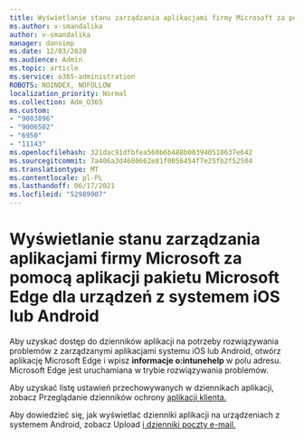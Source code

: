 ```yaml
---
title: Wyświetlanie stanu zarządzania aplikacjami firmy Microsoft za pomocą aplikacji pakietu Microsoft Edge dla urządzeń z systemem iOS lub Android
ms.author: v-smandalika
author: v-smandalika
manager: dansimp
ms.date: 12/03/2020
ms.audience: Admin
ms.topic: article
ms.service: o365-administration
ROBOTS: NOINDEX, NOFOLLOW
localization_priority: Normal
ms.collection: Adm_O365
ms.custom:
- "9003896"
- "9006502"
- "6950"
- "11143"
ms.openlocfilehash: 321dac91dfbfea560b6b488b003940518637e642
ms.sourcegitcommit: 7a406a3d4680662e81f0056454f7e25fb2f52504
ms.translationtype: MT
ms.contentlocale: pl-PL
ms.lasthandoff: 06/17/2021
ms.locfileid: "52989907"
---
```

# <a name="view-the-management-status-of-microsoft-apps-by-using-microsoft-edge-for-ios-or-android-devices"></a>Wyświetlanie stanu zarządzania aplikacjami firmy Microsoft za pomocą aplikacji pakietu Microsoft Edge dla urządzeń z systemem iOS lub Android

Aby uzyskać dostęp do dzienników aplikacji na potrzeby rozwiązywania problemów z zarządzanymi aplikacjami systemu iOS lub Android, otwórz aplikację Microsoft Edge i wpisz **informacje o:intunehelp** w polu adresu. Microsoft Edge jest uruchamiana w trybie rozwiązywania problemów.

Aby uzyskać listę ustawień przechowywanych w dziennikach aplikacji, zobacz Przeglądanie dzienników ochrony [aplikacji klienta.](/mem/intune/apps/app-protection-policy-settings-log)

Aby dowiedzieć się, jak wyświetlać dzienniki aplikacji na urządzeniach z systemem Android, zobacz Upload [i dzienniki poczty e-mail.](/mem/intune/user-help/send-logs-to-your-it-admin-by-email-android)